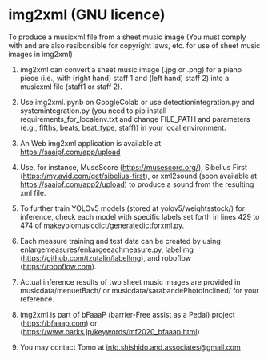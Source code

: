 # img2xml (GNU licence)
To produce a musicxml file from a sheet music image
(You must comply with and are also resibonsible for copyright laws, etc. for use of sheet music images in img2xml)

1. img2xml can convert a sheet music image (.jpg or .png) for a piano piece (i.e., with (right hand) staff 1 and (left hand) staff 2) into a musicxml file (staff1 or staff 2).
2. Use img2xml.ipynb on GoogleColab or use detectionintegration.py and systemintegration.py (you need to pip install requirements_for_localenv.txt and change FILE_PATH and parameters (e.g., fifths, beats, beat_type, staff)) in your local environment.
3. An Web img2xml application is available at https://saaipf.com/app/upload
4. Use, for instance, MuseScore (https://musescore.org/), Sibelius First (https://my.avid.com/get/sibelius-first), or xml2sound (soon available at https://saaipf.com/app2/upload) to produce a sound from the resulting xml file.

5. To further train YOLOv5 models (stored at yolov5/weightsstock/) for inference, check each model with specific labels set forth in lines 429 to 474 of makeyolomusicdict/generatedictforxml.py.
6. Each measure training and test data can be created by using enlargemeasures/enkargeeachmeasure.py, labelImg (https://github.com/tzutalin/labelImg), and roboflow (https://roboflow.com).

7. Actual inference results of two sheet music images are provided in musicdata/menuetBach/ or musicdata/sarabandePhotoInclined/ for your reference.

8. img2xml is part of bFaaaP (barrier-Free assist as a Pedal) project (https://bfaaap.com) or (https://www.barks.jp/keywords/mf2020_bfaaap.html)

9. You may contact Tomo at info.shishido.and.associates@gmail.com

 

